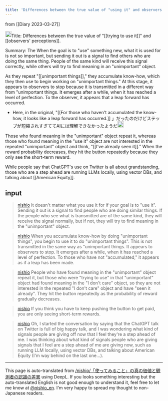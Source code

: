 ```yaml
---
title: 'Differences between the true value of "using it" and observers'' perceptions'
---
```


from  [[Diary 2023-03-27]]

<img src='https://scrapbox.io/api/pages/nishio-en/Claude/icon' alt='Claude.icon' height="19.5"/>Title: Differences between the true value of "[[trying to use it]]" and [[observers' perceptions]].

Summary: The
When the goal is to "use" something new, what it is used for is not so important, but sending it out is a signal to find others who are doing the same thing. People of the same kind will receive this signal correctly, while others will try to find meaning in an "unimportant" object.

As they repeat "[[unimportant things]]," they accumulate know-how, which they then use to begin working on "unimportant things." At this stage, it appears to observers to stop because it is transmitted in a different way from "unimportant things. It emerges after a while, when it has reached a level of perfection. To the observer, it appears that a leap forward has occurred.
- Here, in the original, "[[For those who haven't accumulated the know-how, it looks like a leap forward has occurred.]] 」だったのだけどステップが短縮されすぎててAIには理解できなかったようだ<img src='https://scrapbox.io/api/pages/nishio-en/nishio/icon' alt='nishio.icon' height="19.5"/>

Those who found meaning in the "unimportant" object repeat it, whereas those who found meaning in the "use it" object are not interested in the repeated "unimportant" object and think, "[[I've already seen it]]." When the reward probability decreases, they hit the button repeatedly because they only see the short-term reward.

While people say that ChatGPT's use on Twitter is all about grandstanding, those who are a step ahead are running LLMs locally, using vector DBs, and talking about [[American Equity]].

## input

> [nishio](https://twitter.com/nishio/status/1640345497784184837/quick_promote_web/intro) It doesn't matter what you use it for if your goal is to "use it". Sending it out is a signal to find people who are doing similar things. If the people who see what is transmitted are of the same kind, they will receive the signal normally, but if not, they will try to find meaning in the "unimportant" object.

> [nishio](https://twitter.com/nishio/status/1640346254516338692) When you accumulate know-how by doing "unimportant things", you begin to use it to do "unimportant things". This is not transmitted in the same way as "unimportant things. It appears to observers to stop. It emerges after a while, when it has reached a level of perfection. To those who have not "accumulated," it appears as if a leap has been made.

> [nishio](https://twitter.com/nishio/status/1640351366777540614) People who have found meaning in the "unimportant" object repeat it, but those who were "trying to use" in that "unimportant" object had found meaning in the "I don't care" object, so they are not interested in the repeated "I don't care" object and have "seen it already". They hit the button repeatedly as the probability of reward gradually decreases.

> [nishio](https://twitter.com/nishio/status/1640351663314829312) If you think you have to keep pushing the button to get paid, you are only seeing short-term rewards.

> [nishio](https://twitter.com/nishio/status/1640352797639200769) Oh, I started the conversation by saying that the ChatGPT talk on Twitter is full of big happy talk, and I was wondering what kind of signals people are giving off now that I feel they're a step ahead of me. I was thinking about what kind of signals people who are giving signals that I feel are a step ahead of me are giving now, such as running LLM locally, using vector DBs, and talking about American Equity (I'm way behind on the last one...).


---
This page is auto-translated from [/nishio/「使ってみること」の真の価値と観測者の認識の差異](https://scrapbox.io/nishio/「使ってみること」の真の価値と観測者の認識の差異) using DeepL. If you looks something interesting but the auto-translated English is not good enough to understand it, feel free to let me know at [@nishio_en](https://twitter.com/nishio_en). I'm very happy to spread my thought to non-Japanese readers.